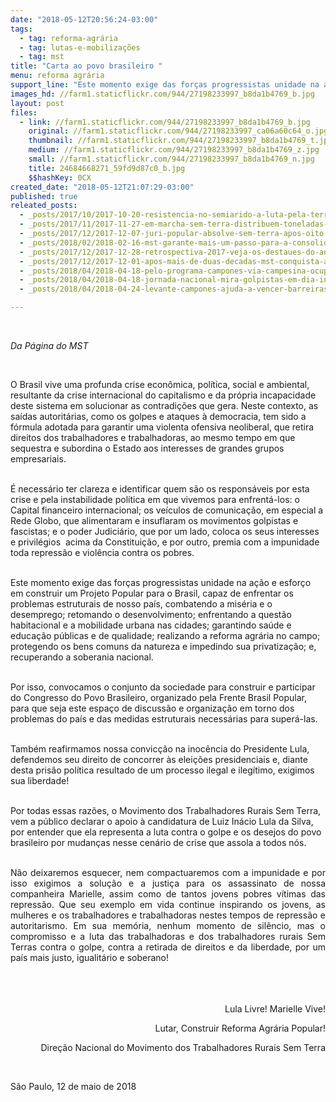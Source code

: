 ```yaml
---
date: "2018-05-12T20:56:24-03:00"
tags:
  - tag: reforma-agrária
  - tag: lutas-e-mobilizações
  - tag: mst
title: "Carta ao povo brasileiro "
menu: reforma agrária
support_line: "Este momento exige das forças progressistas unidade na ação e esforço em construir um Projeto Popular para o Brasil, capaz de enfrentar os problemas estruturais de nosso país"
images_hd: //farm1.staticflickr.com/944/27198233997_b8da1b4769_b.jpg
layout: post
files:
  - link: //farm1.staticflickr.com/944/27198233997_b8da1b4769_b.jpg
    original: //farm1.staticflickr.com/944/27198233997_ca06a60c64_o.jpg
    thumbnail: //farm1.staticflickr.com/944/27198233997_b8da1b4769_t.jpg
    medium: //farm1.staticflickr.com/944/27198233997_b8da1b4769_z.jpg
    small: //farm1.staticflickr.com/944/27198233997_b8da1b4769_n.jpg
    title: 24684668271_59fd9d87c0_b.jpg
    $$hashKey: 0CX
created_date: "2018-05-12T21:07:29-03:00"
published: true
releated_posts:
  - _posts/2017/10/2017-10-20-resistencia-no-semiarido-a-luta-pela-terra-nos-perimetros-irrigados.md
  - _posts/2017/11/2017-11-27-em-marcha-sem-terra-distribuem-toneladas-de-alimentos-na-cidade-de-uniao-dos-palmares-alagoas.md
  - _posts/2017/12/2017-12-07-juri-popular-absolve-sem-terra-apos-oito-anos-de-prisao.md
  - _posts/2018/02/2018-02-16-mst-garante-mais-um-passo-para-a-consolidacao-de-assentamentos-no-sudoeste-paulista.md
  - _posts/2017/12/2017-12-28-retrospectiva-2017-veja-os-destaues-do-ano.md
  - _posts/2017/12/2017-12-01-apos-mais-de-duas-decadas-mst-conquista-area-emblematica-no-pontal-do-paranapanema.md
  - _posts/2018/04/2018-04-18-pelo-programa-campones-via-campesina-ocupa-sdr-em-porto-alegre-rs.md
  - _posts/2018/04/2018-04-18-jornada-nacional-mira-golpistas-em-dia-internacional-de-lutas-camponesas.md
  - _posts/2018/04/2018-04-24-levante-campones-ajuda-a-vencer-barreiras-e-leva-governos-a-negociar-pauta-de-reivindicacoes.md

---
```

<p>&nbsp;</p>

<p><em>Da P&aacute;gina do MST&nbsp;</em></p>

<p>&nbsp;</p>

<p>O Brasil vive uma profunda crise econ&ocirc;mica, pol&iacute;tica, social e ambiental, resultante da crise internacional do capitalismo e da pr&oacute;pria incapacidade deste sistema em solucionar as contradi&ccedil;&otilde;es que gera. Neste contexto, as sa&iacute;das autorit&aacute;rias, como os golpes e ataques &agrave; democracia, tem sido a f&oacute;rmula adotada para garantir uma violenta ofensiva neoliberal, que retira direitos dos trabalhadores e trabalhadoras, ao mesmo tempo em que sequestra e subordina o Estado aos interesses de grandes grupos empresariais.</p>

<p><br />
&Eacute; necess&aacute;rio ter clareza e identificar quem s&atilde;o os respons&aacute;veis por esta crise e pela instabilidade pol&iacute;tica em que vivemos para enfrent&aacute;-los: o Capital financeiro internacional; os ve&iacute;culos de comunica&ccedil;&atilde;o, em especial a Rede Globo, que alimentaram e insuflaram os movimentos golpistas e fascistas; e o poder Judici&aacute;rio, que por um lado, coloca os seus interesses e privil&eacute;gios&nbsp; acima da Constitui&ccedil;&atilde;o, e por outro, premia com a impunidade toda repress&atilde;o e viol&ecirc;ncia contra os pobres.</p>

<p><br />
Este momento exige das for&ccedil;as progressistas unidade na a&ccedil;&atilde;o e esfor&ccedil;o em construir um Projeto Popular para o Brasil, capaz de enfrentar os problemas estruturais de nosso pa&iacute;s, combatendo a mis&eacute;ria e o desemprego; retomando o desenvolvimento; enfrentando a quest&atilde;o habitacional e a mobilidade urbana nas cidades; garantindo sa&uacute;de e educa&ccedil;&atilde;o p&uacute;blicas e de qualidade; realizando a reforma agr&aacute;ria no campo; protegendo os bens comuns da natureza e impedindo sua privatiza&ccedil;&atilde;o; e, recuperando a soberania nacional.</p>

<p><br />
Por isso, convocamos o conjunto da sociedade para construir e participar do Congresso do Povo Brasileiro, organizado pela Frente Brasil Popular, para que seja este espa&ccedil;o de discuss&atilde;o e organiza&ccedil;&atilde;o em torno dos problemas do pa&iacute;s e das medidas estruturais necess&aacute;rias para super&aacute;-las.</p>

<p><br />
Tamb&eacute;m reafirmamos nossa convic&ccedil;&atilde;o na inoc&ecirc;ncia do Presidente Lula, defendemos seu direito de concorrer &agrave;s elei&ccedil;&otilde;es presidenciais e, diante desta pris&atilde;o pol&iacute;tica resultado de um processo ilegal e ileg&iacute;timo, exigimos sua liberdade!</p>

<p><br />
Por todas essas raz&otilde;es, o Movimento dos Trabalhadores Rurais Sem Terra, vem a p&uacute;blico declarar o apoio &agrave; candidatura de Luiz In&aacute;cio Lula da Silva, por entender que ela representa a luta contra o golpe e os desejos do povo brasileiro por mudan&ccedil;as nesse cen&aacute;rio de crise que assola a todos n&oacute;s.</p>

<p style="text-align: justify;"><br />
N&atilde;o deixaremos esquecer, nem compactuaremos com a impunidade e por isso exigimos a solu&ccedil;&atilde;o e a justi&ccedil;a para os assassinato de nossa companheira Marielle, assim como de tantos jovens pobres v&iacute;timas das repress&atilde;o. Que seu exemplo em vida continue inspirando os jovens, as mulheres e os trabalhadores e trabalhadoras nestes tempos de repress&atilde;o e autoritarismo. Em sua mem&oacute;ria, nenhum momento de sil&ecirc;ncio, mas o compromisso e a luta das trabalhadoras e dos trabalhadores rurais Sem Terras contra o golpe, contra a retirada de direitos e da liberdade, por um pa&iacute;s mais justo, igualit&aacute;rio e soberano!&nbsp;&nbsp;&nbsp;&nbsp;&nbsp;&nbsp;&nbsp;&nbsp;&nbsp;</p>

<p style="text-align: right;"><br />
<br />
<br />
Lula Livre! Marielle Vive!</p>

<p style="text-align: right;">Lutar, Construir Reforma Agr&aacute;ria Popular!</p>

<p style="text-align: right;">Dire&ccedil;&atilde;o Nacional do Movimento dos Trabalhadores Rurais Sem Terra</p>

<p style="text-align: justify;">&nbsp;</p>

<p style="text-align: justify;">S&atilde;o Paulo, 12 de maio de 2018</p>
